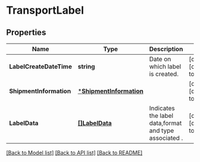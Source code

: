 # TransportLabel

## Properties
Name | Type | Description | Notes
------------ | ------------- | ------------- | -------------
**LabelCreateDateTime** | **string** | Date on which label is created. | [optional] [default to null]
**ShipmentInformation** | [***ShipmentInformation**](ShipmentInformation.md) |  | [optional] [default to null]
**LabelData** | [**[]LabelData**](LabelData.md) | Indicates the label data,format and type associated . | [optional] [default to null]

[[Back to Model list]](../README.md#documentation-for-models) [[Back to API list]](../README.md#documentation-for-api-endpoints) [[Back to README]](../README.md)

